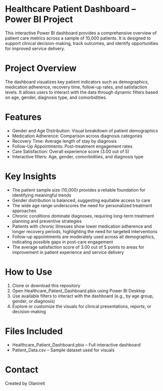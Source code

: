 # Healthcare Patient Dashboard – Power BI Project

This interactive Power BI dashboard provides a comprehensive overview of patient care metrics across a sample of 10,000 patients. It is designed to support clinical decision-making, track outcomes, and identify opportunities for improved service delivery.

# Project Overview

The dashboard visualizes key patient indicators such as demographics, medication adherence, recovery time, follow-up rates, and satisfaction levels. It allows users to interact with the data through dynamic filters based on age, gender, diagnosis type, and comorbidities.

# Features

* Gender and Age Distribution: Visual breakdown of patient demographics
* Medication Adherence: Comparison across diagnosis categories
* Recovery Time: Average length of stay by diagnosis
* Follow-Up Appointments: Post-treatment engagement rates
* Care Satisfaction: Overall experience score (3.00 out of 5)
* Interactive filters: Age, gender, comorbidities, and diagnosis type

# Key Insights

* The patient sample size (10,000) provides a reliable foundation for identifying meaningful trends
* Gender distribution is balanced, suggesting equitable access to care
* The wide age range underscores the need for personalized treatment approaches
* Chronic conditions dominate diagnoses, requiring long-term treatment planning and preventive strategies
* Patients with chronic illnesses show lower medication adherence and longer recovery periods, highlighting the need for targeted interventions
* Follow-up appointments are moderately used across all demographics, indicating possible gaps in post-care engagement
* The average satisfaction score of 3.00 out of 5 points to areas for improvement in patient experience and service delivery

# How to Use

1. Clone or download this repository
2. Open Healthcare_Patient_Dashboard.pbix using Power BI Desktop
3. Use available filters to interact with the dashboard (e.g., by age group, gender, or diagnosis)
4. Explore or customize the visuals for clinical presentations, reports, or decision-making

# Files Included

* Healthcare_Patient_Dashboard.pbix – Full interactive dashboard
* Patient_Data.csv – Sample dataset used for visuals
  
# Contact

Created by Olanireti


